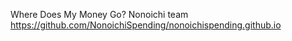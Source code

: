 Where Does My Money Go? Nonoichi team https://github.com/NonoichiSpending/nonoichispending.github.io
